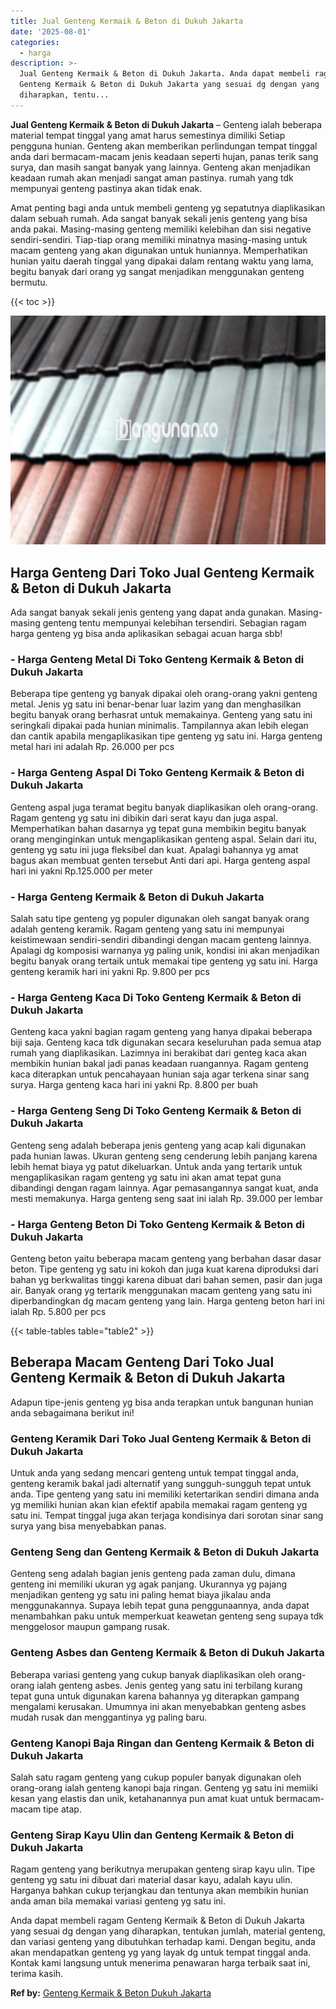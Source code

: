```yaml
---
title: Jual Genteng Kermaik & Beton di Dukuh Jakarta
date: '2025-08-01'
categories:
  - harga
description: >-
  Jual Genteng Kermaik & Beton di Dukuh Jakarta. Anda dapat membeli ragam
  Genteng Kermaik & Beton di Dukuh Jakarta yang sesuai dg dengan yang
  diharapkan, tentu...
---
```


**Jual Genteng Kermaik & Beton di Dukuh Jakarta** – Genteng ialah beberapa material tempat tinggal yang amat harus semestinya dimiliki Setiap pengguna hunian. Genteng akan memberikan perlindungan tempat tinggal anda dari bermacam-macam jenis keadaan seperti hujan, panas terik sang surya, dan masih sangat banyak yang lainnya. Genteng akan menjadikan keadaan rumah akan menjadi sangat aman pastinya. rumah yang tdk mempunyai genteng pastinya akan tidak enak.

Amat penting bagi anda untuk membeli genteng yg sepatutnya diaplikasikan dalam sebuah rumah. Ada sangat banyak sekali jenis genteng yang bisa anda pakai. Masing-masing genteng memiliki kelebihan dan sisi negative sendiri-sendiri. Tiap-tiap orang memiliki minatnya masing-masing untuk macam genteng yang akan digunakan untuk huniannya. Memperhatikan hunian yaitu daerah tinggal yang dipakai dalam rentang waktu yang lama, begitu banyak dari orang yg sangat menjadikan menggunakan genteng bermutu.

{{< toc >}}

![Jual Genteng Kermaik & Beton di Dukuh Jakarta](/images/genteng-minimalis-murah12.png)

## Harga Genteng Dari Toko Jual Genteng Kermaik & Beton di Dukuh Jakarta

Ada sangat banyak sekali jenis genteng yang dapat anda gunakan. Masing-masing genteng tentu mempunyai kelebihan tersendiri. Sebagian ragam harga genteng yg bisa anda aplikasikan sebagai acuan harga sbb!

### \- Harga Genteng Metal Di Toko Genteng Kermaik & Beton di Dukuh Jakarta

Beberapa tipe genteng yg banyak dipakai oleh orang-orang yakni genteng metal. Jenis yg satu ini benar-benar luar lazim yang dan menghasilkan begitu banyak orang berhasrat untuk memakainya. Genteng yang satu ini seringkali dipakai pada hunian minimalis. Tampilannya akan lebih elegan dan cantik apabila mengaplikasikan tipe genteng yg satu ini. Harga genteng metal hari ini adalah Rp. 26.000 per pcs

### \- Harga Genteng Aspal Di Toko Genteng Kermaik & Beton di Dukuh Jakarta

Genteng aspal juga teramat begitu banyak diaplikasikan oleh orang-orang. Ragam genteng yg satu ini dibikin dari serat kayu dan juga aspal. Memperhatikan bahan dasarnya yg tepat guna membikin begitu banyak orang menginginkan untuk mengaplikasikan genteng aspal. Selain dari itu, genteng yg satu ini juga fleksibel dan kuat. Apalagi bahannya yg amat bagus akan membuat genten tersebut Anti dari api. Harga genteng aspal hari ini yakni Rp.125.000 per meter

### \- Harga Genteng Kermaik & Beton di Dukuh Jakarta

Salah satu tipe genteng yg populer digunakan oleh sangat banyak orang adalah genteng keramik. Ragam genteng yang satu ini mempunyai keistimewaan sendiri-sendiri dibandingi dengan macam genteng lainnya. Apalagi dg komposisi warnanya yg paling unik, kondisi ini akan menjadikan begitu banyak orang tertaik untuk memakai tipe genteng yg satu ini. Harga genteng keramik hari ini yakni Rp. 9.800 per pcs

### \- Harga Genteng Kaca Di Toko Genteng Kermaik & Beton di Dukuh Jakarta

Genteng kaca yakni bagian ragam genteng yang hanya dipakai beberapa biji saja. Genteng kaca tdk digunakan secara keseluruhan pada semua atap rumah yang diaplikasikan. Lazimnya ini berakibat dari genteg kaca akan membikin hunian bakal jadi panas keadaan ruangannya. Ragam genteng kaca diterapkan untuk pencahayaan hunian saja agar terkena sinar sang surya. Harga genteng kaca hari ini yakni Rp. 8.800 per buah

### \- Harga Genteng Seng Di Toko Genteng Kermaik & Beton di Dukuh Jakarta

Genteng seng adalah beberapa jenis genteng yang acap kali digunakan pada hunian lawas. Ukuran genteng seng cenderung lebih panjang karena lebih hemat biaya yg patut dikeluarkan. Untuk anda yang tertarik untuk mengaplikasikan ragam genteng yg satu ini akan amat tepat guna dibandingi dengan ragam lainnya. Agar pemasangannya sangat kuat, anda mesti memakunya. Harga genteng seng saat ini ialah Rp. 39.000 per lembar

### \- Harga Genteng Beton Di Toko Genteng Kermaik & Beton di Dukuh Jakarta

Genteng beton yaitu beberapa macam genteng yang berbahan dasar dasar beton. Tipe genteng yg satu ini kokoh dan juga kuat karena diproduksi dari bahan yg berkwalitas tinggi karena dibuat dari bahan semen, pasir dan juga air. Banyak orang yg tertarik menggunakan macam genteng yang satu ini diperbandingkan dg macam genteng yang lain. Harga genteng beton hari ini ialah Rp. 5.800 per pcs

{{< table-tables table="table2" >}}

## Beberapa Macam Genteng Dari Toko Jual Genteng Kermaik & Beton di Dukuh Jakarta

Adapun tipe-jenis genteng yg bisa anda terapkan untuk bangunan hunian anda sebagaimana berikut ini!

### Genteng Keramik Dari Toko Jual Genteng Kermaik & Beton di Dukuh Jakarta

Untuk anda yang sedang mencari genteng untuk tempat tinggal anda, genteng keramik bakal jadi alternatif yang sungguh-sungguh tepat untuk anda. Tipe genteng yang satu ini memiliki ketertarikan sendiri dimana anda yg memiliki hunian akan kian efektif apabila memakai ragam genteng yg satu ini. Tempat tinggal juga akan terjaga kondisinya dari sorotan sinar sang surya yang bisa menyebabkan panas.

### Genteng Seng dan Genteng Kermaik & Beton di Dukuh Jakarta

Genteng seng adalah bagian jenis genteng pada zaman dulu, dimana genteng ini memiliki ukuran yg agak panjang. Ukurannya yg pajang menjadikan genteng yg satu ini paling hemat biaya jikalau anda menggunakannya. Supaya lebih tepat guna penggunaannya, anda dapat menambahkan paku untuk memperkuat keawetan genteng seng supaya tdk menggelosor maupun gampang rusak.

### Genteng Asbes dan Genteng Kermaik & Beton di Dukuh Jakarta

Beberapa variasi genteng yang cukup banyak diaplikasikan oleh orang-orang ialah genteng asbes. Jenis genteg yang satu ini terbilang kurang tepat guna untuk digunakan karena bahannya yg diterapkan gampang mengalami kerusakan. Umumnya ini akan menyebabkan genteng asbes mudah rusak dan menggantinya yg paling baru.

### Genteng Kanopi Baja Ringan dan Genteng Kermaik & Beton di Dukuh Jakarta

Salah satu ragam genteng yang cukup populer banyak digunakan oleh orang-orang ialah genteng kanopi baja ringan. Genteng yg satu ini memiiki kesan yang elastis dan unik, ketahanannya pun amat kuat untuk bermacam-macam tipe atap.

### Genteng Sirap Kayu Ulin dan Genteng Kermaik & Beton di Dukuh Jakarta

Ragam genteng yang berikutnya merupakan genteng sirap kayu ulin. Tipe genteng yg satu ini dibuat dari material dasar kayu, adalah kayu ulin. Harganya bahkan cukup terjangkau dan tentunya akan membikin hunian anda aman bila memakai variasi genteng yg satu ini.

Anda dapat membeli ragam Genteng Kermaik & Beton di Dukuh Jakarta yang sesuai dg dengan yang diharapkan, tentukan jumlah, material genteng, dan variasi genteng yang dibutuhkan terhadap kami. Dengan begitu, anda akan mendapatkan genteng yg yang layak dg untuk tempat tinggal anda. Kontak kami langsung untuk menerima penawaran harga terbaik saat ini, terima kasih.

**Ref by:**  [Genteng Kermaik & Beton  Dukuh Jakarta](https://id.wikipedia.org/wiki/Genteng)
